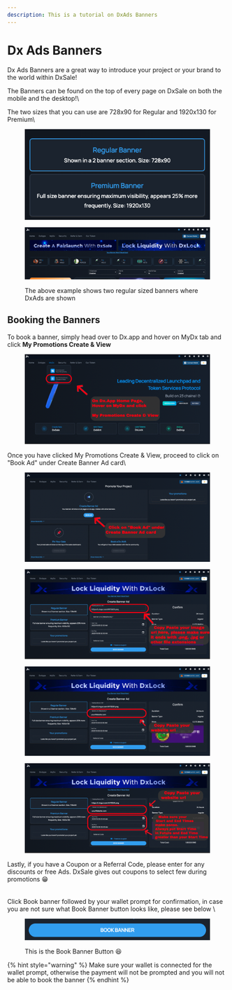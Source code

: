 ```yaml
---
description: This is a tutorial on DxAds Banners
---
```


# Dx Ads Banners

Dx Ads Banners are a great way to introduce your project or your brand to the world within DxSale!

The Banners can be found on the top of every page on DxSale on both the mobile and the desktop!\


The two sizes that you can use are 728x90 for Regular and 1920x130 for Premium\


<figure><img src="../../.gitbook/assets/image (8).png" alt=""><figcaption></figcaption></figure>

<figure><img src="../../.gitbook/assets/image (7).png" alt=""><figcaption><p>The above example shows two regular sized banners where DxAds are shown</p></figcaption></figure>



## Booking the Banners

To book a banner, simply head over to Dx.app and hover on MyDx tab and click **My Promotions Create & View**

<figure><img src="../../.gitbook/assets/image (1) (1) (1) (1).png" alt=""><figcaption></figcaption></figure>

Once you have clicked My Promotions Create & View, proceed to click on "Book Ad" under Create Banner Ad card\


<figure><img src="../../.gitbook/assets/image (2) (1) (1).png" alt=""><figcaption></figcaption></figure>

<figure><img src="../../.gitbook/assets/image (3) (1).png" alt=""><figcaption></figcaption></figure>

<figure><img src="../../.gitbook/assets/image (5) (1).png" alt=""><figcaption></figcaption></figure>

<figure><img src="../../.gitbook/assets/image (6) (1).png" alt=""><figcaption></figcaption></figure>

Lastly, if you have a Coupon or a Referral Code, please enter for any discounts or free Ads. DxSale gives out coupons to select few during promotions 😁\
\
\
Click Book banner followed by your wallet prompt for confirmation, in case you are not sure what Book Banner button looks like, please see below \


<figure><img src="../../.gitbook/assets/image (7) (1).png" alt=""><figcaption><p>This is the Book Banner Button 😆</p></figcaption></figure>



{% hint style="warning" %}
Make sure your wallet is connected for the wallet prompt, otherwise the payment will not be prompted and you will not be able to book the banner
{% endhint %}

